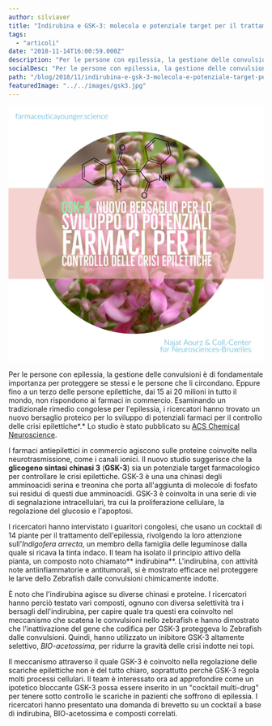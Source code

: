 ```yaml
---
author: silviaver
title: "Indirubina e GSK-3: molecola e potenziale target per il trattamento dei sintomi dell'epilessia"
tags:
  - "articoli"
date: "2018-11-14T16:00:59.000Z"
description: "Per le persone con epilessia, la gestione delle convulsioni è di fondamentale importanza per proteggere se stessi e le persone che li circondano. Eppure fino a un terzo delle persone con epilessia, dai 15 ai 20 milioni in tutto il mondo, non rispondono ai farmaci in commercio. Esaminando un tradizionale rimedio congolese per l'epilessia, i ricercatori hanno trovato un nuovo bersaglio proteico per lo sviluppo di potenziali farmaci per il controllo delle crisi epilettiche. Lo studio è stato pubblicato su ACS Chemical Neuroscience.\n\nI farmaci antiepilettici in commercio agiscono sulle proteine coinvolte nella neurotrasmissione, come i canali ionici. Il nuovo studio suggerisce che la glicogeno sintasi chinasi 3 (GSK-3) sia un potenzie target farmacologico per controllare le crisi epilettiche. GSK-3 è una una chinasi degli amminoacidi serina e treonina che porta all'aggiunta di molecole di fosfato sui residui di serina e treonina. GSK-3 è coinvolta in una serie di vie di segnalazione intracellulari, tra cui la proliferazione cellulare, la regolazione del glucosio e l'apoptosi."
socialDesc: "Per le persone con epilessia, la gestione delle convulsioni è di fondamentale importanza per proteggere se stessi e le persone che li circondano. Eppure fino a un terzo delle persone con epilessia, dai 15 ai 20 milioni in tutto il mondo, non rispondono ai farmaci in commercio. Esaminando un tradizionale rimedio congolese per l'epilessia, i ricercatori hanno trovato un nuovo bersaglio proteico per lo sviluppo di potenziali farmaci per il controllo delle crisi epilettiche. Lo studio è stato pubblicato su ACS Chemical Neuroscience.\n\nI farmaci antiepilettici in commercio agiscono sulle proteine coinvolte nella neurotrasmissione, come i canali ionici. Il nuovo studio suggerisce che la glicogeno sintasi chinasi 3 (GSK-3) sia un potenzie target farmacologico per controllare le crisi epilettiche. GSK-3 è una una chinasi degli amminoacidi serina e treonina che porta all'aggiunta di molecole di fosfato sui residui di serina e treonina. GSK-3 è coinvolta in una serie di vie di segnalazione intracellulari, tra cui la proliferazione cellulare, la regolazione del glucosio e l'apoptosi."
path: "/blog/2018/11/indirubina-e-gsk-3-molecola-e-potenziale-target-per-il-trattamento-dei-sintomi-dellepilessia/"
featuredImage: "../../images/gsk3.jpg"
---
```


![](../../images/gsk3.jpg)

Per le persone con epilessia, la gestione delle convulsioni è di fondamentale importanza per proteggere se stessi e le persone che li circondano. Eppure fino a un terzo delle persone epilettiche, dai 15 ai 20 milioni in tutto il mondo, non rispondono ai farmaci in commercio. Esaminando un tradizionale rimedio congolese per l'epilessia, i ricercatori hanno trovato un nuovo bersaglio proteico per lo sviluppo di potenziali farmaci per il controllo delle crisi epilettiche*.* Lo studio è stato pubblicato su [ACS Chemical Neuroscience](https://pubs.acs.org/doi/10.1021/acschemneuro.8b00281).

I farmaci antiepilettici in commercio agiscono sulle proteine coinvolte nella neurotrasmissione, come i canali ionici. Il nuovo studio suggerisce che la **glicogeno sintasi chinasi 3** (**GSK-3**) sia un potenziale target farmacologico per controllare le crisi epilettiche. GSK-3 è una una chinasi degli amminoacidi serina e treonina che porta all'aggiunta di molecole di fosfato sui residui di questi due amminoacidi. GSK-3 è coinvolta in una serie di vie di segnalazione intracellulari, tra cui la proliferazione cellulare, la regolazione del glucosio e l'apoptosi.

I ricercatori hanno intervistato i guaritori congolesi, che usano un cocktail di 14 piante per il trattamento dell'epilessia, rivolgendo la loro attenzione sull'_Indigofera arrecta_, un membro della famiglia delle leguminose dalla quale si ricava la tinta indaco. Il team ha isolato il principio attivo della pianta, un composto noto chiamato** indirubina**. L'indirubina, con attività note antiinfiammatorie e antitumorali, si è mostrato efficace nel proteggere le larve dello Zebrafish dalle convulsioni chimicamente indotte.

È noto che l'indirubina agisce su diverse chinasi e proteine. I ricercatori hanno perciò testato vari composti, ognuno con diversa selettività tra i bersagli dell'indirubina, per capire quale tra questi era coinvolto nel meccanismo che scatena le convulsioni nello zebrafish e hanno dimostrato che l'inattivazione del gene che codifica per GSK-3 proteggeva lo Zebrafish dalle convulsioni. Quindi, hanno utilizzato un inibitore GSK-3 altamente selettivo, _BIO-acetossima_, per ridurre la gravità delle crisi indotte nei topi.

Il meccanismo attraverso il quale GSK-3 è coinvolto nella regolazione delle scariche epilettiche non è del tutto chiaro, soprattutto perchè GSK-3 regola molti processi cellulari. Il team è interessato ora ad approfondire come un ipotetico bloccante GSK-3 possa essere inserito in un "cocktail multi-drug" per tenere sotto controllo le scariche in pazienti che soffrono di epilessia. I ricercatori hanno presentato una domanda di brevetto su un cocktail a base di indirubina, BIO-acetossima e composti correlati.
